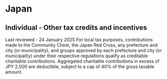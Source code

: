 # Japan
## Individual - Other tax credits and incentives
Last reviewed - 24 January 2025
For local tax purposes, contributions made to the Community Chest, the Japan Red Cross, any prefecture and city (or municipality), and groups approved by each prefecture and city (or municipality) under their respective regulations qualify as creditable charitable contributions. Aggregated charitable contributions in excess of JPY 2,000 are deductible, subject to a cap of 40% of the gross taxable amount.
